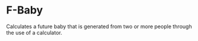 # F-Baby
Calculates a future baby that is generated from two or more people through the use of a calculator.
